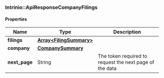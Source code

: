 

[//]: # (CLASS:Intrinio::ApiResponseCompanyFilings)

[//]: # (KIND:object)

### Intrinio::ApiResponseCompanyFilings

#### Properties

[//]: # (START_DEFINITION)

Name | Type | Description
------------ | ------------- | -------------
**filings** | [**Array&lt;FilingSummary&gt;**](FilingSummary.md) |  &nbsp;
**company** | [**CompanySummary**](CompanySummary.md) |  &nbsp;
**next_page** | String | The token required to request the next page of the data &nbsp;

[//]: # (END_DEFINITION)


[//]: # (CONTAINED_CLASS:Intrinio::FilingSummary)


[//]: # (CONTAINED_CLASS:Intrinio::CompanySummary)



